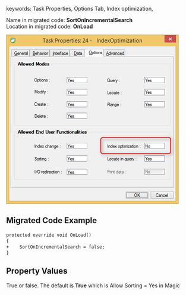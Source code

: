 ﻿keywords: Task Properties, Options Tab, Index optimization, 

Name in migrated code: **SortOnIncrementalSearch**  
Location in migrated code: **OnLoad**

![Index Optimization](IndexOptimization.png)

## Migrated Code Example


```csdiff   
protected override void OnLoad()
{
+    SortOnIncrementalSearch = false;
}
``` 

    



## Property Values
True or false. The default is **True** which is Allow Sorting = Yes in Magic